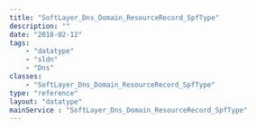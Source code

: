```yaml
---
title: "SoftLayer_Dns_Domain_ResourceRecord_SpfType"
description: ""
date: "2018-02-12"
tags:
    - "datatype"
    - "sldn"
    - "Dns"
classes:
    - "SoftLayer_Dns_Domain_ResourceRecord_SpfType"
type: "reference"
layout: "datatype"
mainService : "SoftLayer_Dns_Domain_ResourceRecord_SpfType"
---
```

